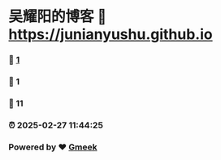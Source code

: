 # 吴耀阳的博客 :link: https://junianyushu.github.io 
### :page_facing_up: [1](https://junianyushu.github.io/tag.html) 
### :speech_balloon: 1 
### :hibiscus: 11 
### :alarm_clock: 2025-02-27 11:44:25 
### Powered by :heart: [Gmeek](https://github.com/Meekdai/Gmeek)
